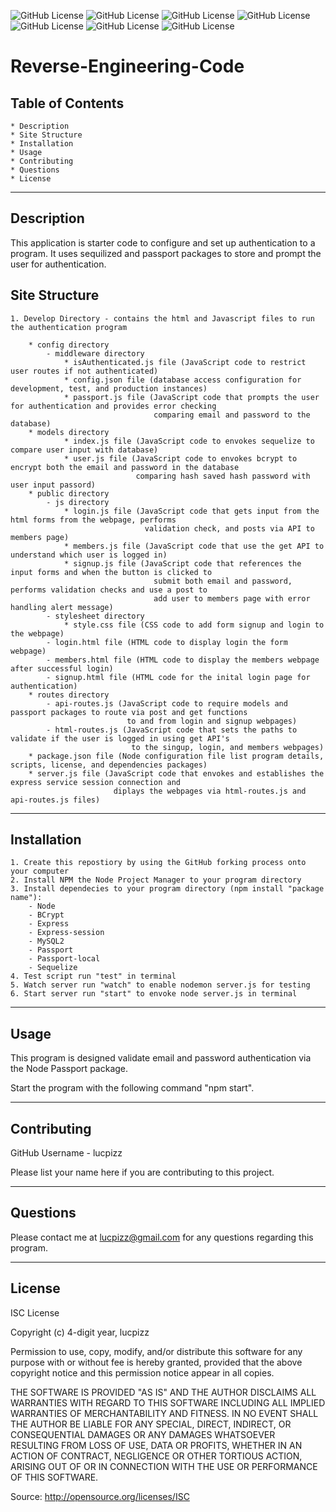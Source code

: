 ![GitHub License](https://img.shields.io/badge/ISC-License-informational) ![GitHub License](https://img.shields.io/badge/Node-JavaScript-informational) ![GitHub License](https://img.shields.io/badge/Passport-Authentication-informational) ![GitHub License](https://img.shields.io/badge/Sequelize-Package-informational) ![GitHub License](https://img.shields.io/badge/Express-Server-informational) ![GitHub License](https://img.shields.io/badge/MySQL2-Database-informational) ![GitHub License](https://img.shields.io/badge/BCrypt-Encryption-informational)

# Reverse-Engineering-Code

## Table of Contents

    * Description
    * Site Structure
    * Installation
    * Usage
    * Contributing
    * Questions
    * License

---

## Description

This application is starter code to configure and set up authentication to a program. It uses sequilized and passport packages to store and prompt the user for authentication.

## Site Structure

    1. Develop Directory - contains the html and Javascript files to run the authentication program

        * config directory
            - middleware directory
                * isAuthenticated.js file (JavaScript code to restrict user routes if not authenticated)
                * config.json file (database access configuration for development, test, and production instances)
                * passport.js file (JavaScript code that prompts the user for authentication and provides error checking
                                    comparing email and password to the database)
        * models directory
                * index.js file (JavaScript code to envokes sequelize to compare user input with database)
                * user.js file (JavaScript code to envokes bcrypt to encrypt both the email and password in the database
                                comparing hash saved hash password with user input passord)
        * public directory
            - js directory
                * login.js file (JavaScript code that gets input from the html forms from the webpage, performs
                                  validation check, and posts via API to members page)
                * members.js file (JavaScript code that use the get API to understand which user is logged in)
                * signup.js file (JavaScript code that references the input forms and when the button is clicked to
                                    submit both email and password, performs validation checks and use a post to
                                    add user to members page with error handling alert message)
            - stylesheet directory
                * style.css file (CSS code to add form signup and login to the webpage)
            - login.html file (HTML code to display login the form webpage)
            - members.html file (HTML code to display the members webpage after successful login)
            - signup.html file (HTML code for the inital login page for authentication)
        * routes directory
            - api-routes.js (JavaScript code to require models and passport packages to route via post and get functions
                              to and from login and signup webpages)
            - html-routes.js (JavaScript code that sets the paths to validate if the user is logged in using get API's
                               to the singup, login, and members webpages)
        * package.json file (Node configuration file list program details, scripts, license, and dependencies packages)
        * server.js file (JavaScript code that envokes and establishes the express service session connection and
                           diplays the webpages via html-routes.js and api-routes.js files)

---

## Installation

    1. Create this repostiory by using the GitHub forking process onto your computer
    2. Install NPM the Node Project Manager to your program directory
    3. Install dependecies to your program directory (npm install "package name"):
        - Node
        - BCrypt
        - Express
        - Express-session
        - MySQL2
        - Passport
        - Passport-local
        - Sequelize
    4. Test script run "test" in terminal
    5. Watch server run "watch" to enable nodemon server.js for testing
    6. Start server run "start" to envoke node server.js in terminal

---

## Usage

This program is designed validate email and password authentication via the Node Passport package.

Start the program with the following command "npm start".

---

## Contributing

GitHub Username - lucpizz

Please list your name here if you are contributing to this project.

---

## Questions

Please contact me at lucpizz@gmail.com for any questions regarding this program.

---

## License

ISC License

Copyright (c) 4-digit year, lucpizz

Permission to use, copy, modify, and/or distribute this software for any purpose with or without fee is hereby granted, provided that the above copyright notice and this permission notice appear in all copies.

THE SOFTWARE IS PROVIDED "AS IS" AND THE AUTHOR DISCLAIMS ALL WARRANTIES WITH REGARD TO THIS SOFTWARE INCLUDING ALL IMPLIED WARRANTIES OF MERCHANTABILITY AND FITNESS. IN NO EVENT SHALL THE AUTHOR BE LIABLE FOR ANY SPECIAL, DIRECT, INDIRECT, OR CONSEQUENTIAL DAMAGES OR ANY DAMAGES WHATSOEVER RESULTING FROM LOSS OF USE, DATA OR PROFITS, WHETHER IN AN ACTION OF CONTRACT, NEGLIGENCE OR OTHER TORTIOUS ACTION, ARISING OUT OF OR IN CONNECTION WITH THE USE OR PERFORMANCE OF THIS SOFTWARE.

Source: http://opensource.org/licenses/ISC
